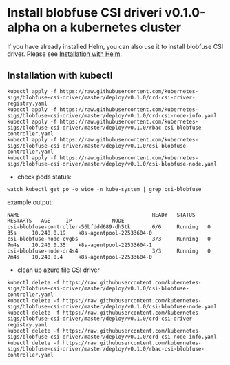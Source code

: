 # Install blobfuse CSI driveri v0.1.0-alpha on a kubernetes cluster

If you have already installed Helm, you can also use it to install blobfuse CSI driver. Please see [Installation with Helm](../charts/README.md).

## Installation with kubectl

```
kubectl apply -f https://raw.githubusercontent.com/kubernetes-sigs/blobfuse-csi-driver/master/deploy/v0.1.0/crd-csi-driver-registry.yaml
kubectl apply -f https://raw.githubusercontent.com/kubernetes-sigs/blobfuse-csi-driver/master/deploy/v0.1.0/crd-csi-node-info.yaml
kubectl apply -f https://raw.githubusercontent.com/kubernetes-sigs/blobfuse-csi-driver/master/deploy/v0.1.0/rbac-csi-blobfuse-controller.yaml
kubectl apply -f https://raw.githubusercontent.com/kubernetes-sigs/blobfuse-csi-driver/master/deploy/v0.1.0/csi-blobfuse-controller.yaml
kubectl apply -f https://raw.githubusercontent.com/kubernetes-sigs/blobfuse-csi-driver/master/deploy/v0.1.0/csi-blobfuse-node.yaml
```

- check pods status:

```
watch kubectl get po -o wide -n kube-system | grep csi-blobfuse
```

example output:

```
NAME                                           READY   STATUS    RESTARTS   AGE     IP             NODE
csi-blobfuse-controller-56bfddd689-dh5tk       6/6     Running   0          35s     10.240.0.19    k8s-agentpool-22533604-0
csi-blobfuse-node-cvgbs                        3/3     Running   0          7m4s    10.240.0.35    k8s-agentpool-22533604-1
csi-blobfuse-node-dr4s4                        3/3     Running   0          7m4s    10.240.0.4     k8s-agentpool-22533604-0
```

- clean up azure file CSI driver

```
kubectl delete -f https://raw.githubusercontent.com/kubernetes-sigs/blobfuse-csi-driver/master/deploy/v0.1.0/csi-blobfuse-controller.yaml
kubectl delete -f https://raw.githubusercontent.com/kubernetes-sigs/blobfuse-csi-driver/master/deploy/v0.1.0/csi-blobfuse-node.yaml
kubectl delete -f https://raw.githubusercontent.com/kubernetes-sigs/blobfuse-csi-driver/master/deploy/v0.1.0/crd-csi-driver-registry.yaml
kubectl delete -f https://raw.githubusercontent.com/kubernetes-sigs/blobfuse-csi-driver/master/deploy/v0.1.0/crd-csi-node-info.yaml
kubectl delete -f https://raw.githubusercontent.com/kubernetes-sigs/blobfuse-csi-driver/master/deploy/v0.1.0/rbac-csi-blobfuse-controller.yaml
```
